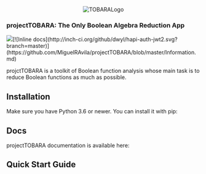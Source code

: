 <p align="center">
  <img src="https://github.com/MiguelRAvila/projectTOBARA/blob/master/images/logo.png?raw=true" alt="TOBARALogo"/>
  <h3>projectTOBARA: The Only Boolean Algebra Reduction App</h3>
</p>
<a href='http://ci.mxnet.io/job/gluon-nlp/job/master/'><img src='https://img.shields.io/badge/python-3.6-blue.svg'></a>[![Inline docs](http://inch-ci.org/github/dwyl/hapi-auth-jwt2.svg?branch=master)](https://github.com/MiguelRAvila/projectTOBARA/blob/master/Information.md)

projctTOBARA is a toolkit of Boolean function analysis whose main task is to reduce Boolean functions as much as possible. 



## Installation

Make sure you have Python 3.6 or newer.
You can install it with pip:


## Docs

projectTOBARA documentation is available here:

## Quick Start Guide



